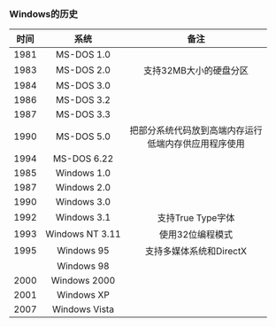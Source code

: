 ### Windows的历史

| 时间 |      系统       |                            备注                            |
| :--: | :-------------: | :--------------------------------------------------------: |
| 1981 |   MS-DOS 1.0    |                                                            |
| 1983 |   MS-DOS 2.0    |                   支持32MB大小的硬盘分区                   |
| 1984 |   MS-DOS 3.0    |                                                            |
| 1986 |   MS-DOS 3.2    |                                                            |
| 1987 |   MS-DOS 3.3    |                                                            |
| 1990 |   MS-DOS 5.0    | 把部分系统代码放到高端内存运行<br />低端内存供应用程序使用 |
| 1994 |   MS-DOS 6.22   |                                                            |
| 1985 |   Windows 1.0   |                                                            |
| 1987 |   Windows 2.0   |                                                            |
| 1990 |   Windows 3.0   |                                                            |
| 1992 |   Windows 3.1   |                     支持True Type字体                      |
| 1993 | Windows NT 3.11 |                      使用32位编程模式                      |
| 1995 |   Windows 95    |                  支持多媒体系统和DirectX                   |
|      |   Windows 98    |                                                            |
| 2000 |  Windows 2000   |                                                            |
| 2001 |   Windows XP    |                                                            |
| 2007 |  Windows Vista  |                                                            |

